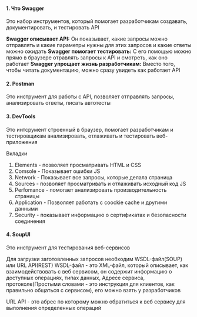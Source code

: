 #### 1. Что Swagger
Это набор инструментов, который помогает разработчикам создавать, документировать, и тестировать API

**Swagger описывает API:** Он показывает, какие запросы можно отправлять и какие параметры нужны для этих запросов и какие ответы можно ожидать
**Swagger помогает тестировать:** С его помощью можно прямо в браузере отравлять запросы к API и смотреть, как оно работает 
**Swagger упрощает жизнь разработчикам:** Вместо того, чтобы читать документацию, можно сразу увидеть как работает API

#### 2. Postman
Это инструмент для работы с API, позволяет отправлять запросы, анализировать ответы, писать автотесты

#### 3. DevTools
Это интсрумент строенный в браузер, помогает разработчикам и тестировщикам анализировать, отлаживать и тестировать веб-приложения

Вкладки
1. Elements - позволяет просматривать HTML и CSS
2. Comsole - Показывает ошибки JS
3. Network - Показывает все запросы, которые делала страница
4. Sources - позволяет просматривать и отлаживать исходный код JS
5. Perfomance - помогает анализировать производительность страницы
6. Application - Позволяет работать с coockie cache и другими данными
7. Security - показывает информацию о сертификатах и безопасности соединения

#### 4. SoupUI
Это инструмент для тестирования веб-сервисов

Для загрузки заготовленных запросов необходим WSDL-файл(SOUP) или URL API(REST)
WSDL-файл - это XML-файл, который описывает, как взаимодействовать с веб сервисом, он содержит информацию о доступных операциях, типах данных, Адресе сервиса, протоколе(Простыми словами - это инструкция для клиентов, как правильно общаться с сервисом), его можно взять у разработчиков

URL API - это абрес по которому можно обратиться к веб сервису для выполнения определенных операций

